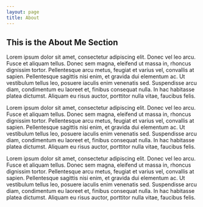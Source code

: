 ```yaml
---
layout: page
title: About
---
```


## This is the About Me Section


Lorem ipsum dolor sit amet, consectetur adipiscing elit. Donec vel leo arcu. Fusce et aliquam tellus. Donec sem magna, eleifend ut massa in, rhoncus dignissim tortor. Pellentesque arcu metus, feugiat et varius vel, convallis at sapien. Pellentesque sagittis nisi enim, et gravida dui elementum ac. Ut vestibulum tellus leo, posuere iaculis enim venenatis sed. Suspendisse arcu diam, condimentum eu laoreet et, finibus consequat nulla. In hac habitasse platea dictumst. Aliquam eu risus auctor, porttitor nulla vitae, faucibus felis.

Lorem ipsum dolor sit amet, consectetur adipiscing elit. Donec vel leo arcu. Fusce et aliquam tellus. Donec sem magna, eleifend ut massa in, rhoncus dignissim tortor. Pellentesque arcu metus, feugiat et varius vel, convallis at sapien. Pellentesque sagittis nisi enim, et gravida dui elementum ac. Ut vestibulum tellus leo, posuere iaculis enim venenatis sed. Suspendisse arcu diam, condimentum eu laoreet et, finibus consequat nulla. In hac habitasse platea dictumst. Aliquam eu risus auctor, porttitor nulla vitae, faucibus felis.

Lorem ipsum dolor sit amet, consectetur adipiscing elit. Donec vel leo arcu. Fusce et aliquam tellus. Donec sem magna, eleifend ut massa in, rhoncus dignissim tortor. Pellentesque arcu metus, feugiat et varius vel, convallis at sapien. Pellentesque sagittis nisi enim, et gravida dui elementum ac. Ut vestibulum tellus leo, posuere iaculis enim venenatis sed. Suspendisse arcu diam, condimentum eu laoreet et, finibus consequat nulla. In hac habitasse platea dictumst. Aliquam eu risus auctor, porttitor nulla vitae, faucibus felis.